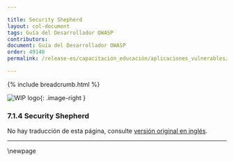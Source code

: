 ```yaml
---

title: Security Shepherd
layout: col-document
tags: Guía del Desarrollador OWASP
contributors:
document: Guía del Desarrollador OWASP
order: 49140
permalink: /release-es/capacitación_educación/aplicaciones_vulnerables/security_shepherd/

---
```


{% include breadcrumb.html %}

<style type="text/css">
.image-right {
  height: 180px;
  display: block;
  margin-left: auto;
  margin-right: auto;
  float: right;
}
</style>

![WIP logo](../../../../assets/images/dg_wip.png "Trabajo en curso"){: .image-right }

### 7.1.4 Security Shepherd

No hay traducción de esta página, consulte [versión original en inglés][release090104].

----

[release090104]: https://github.com/OWASP/www-project-developer-guide/blob/main/release/09-training-education/01-vulnerable-apps/04-security-shepherd.md

\newpage
